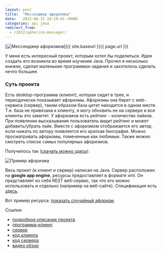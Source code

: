 ```yaml
---
layout: post
title:  "Мессенджер афоризмов"
date:   2012-08-31 18:19:43 +0000
categories: api java
redirect_from:
  - /2012/aphorism-messager/
---
```


[![Мессенджер афоризмов](/assets/posts/aphorism-messenger/owl_48x48.png)]({{ site.baseurl }}{{ page.url }})

У меня есть интересный проект, которым хотел бы поделиться. Идея создать его возникла во время изучения Java. Прочел я несколько книжек, сделал маленькие программки-задания и захотелось сделать нечто большее.

<!--more-->

### Суть проекта

Есть desktop-программа (клиент), которая сидит в трее, и периодически показывает афоризмы. Афоризмы она берет с web-сервиса (сервер), таким образом база цитат находится в одном месте. Т.е. база не привязана к клиенту, я могу обновить ее на сервере и все клиенты это заметят. У афоризмов есть рейтинг - количество лайков. При появлении высказывания пользователь видит рейтинг и может добавить/убрать лайк. Вместе с афоризмом отображается его автор, если нажать по автору появляется его краткая биография. Можно просматривать афоризмы, помеченные как любимые. Также можно смотреть список самых популярных афоризмов.

Получилось так ([скачать можно здесь](https://sourceforge.net/projects/bwtclient/)):

![Пример афоризма](/assets/posts/aphorism-messenger/just-aphorism.png)

Весь проект (и клиент и сервер) написан на Java. Сервер расположен на **google app engine**, ресурсы предоставляет в формате xml. Он представляет из себя REST веб-сервис, так что его можно использовать и отдельно (например на веб-сайте). Спецификация есть [здесь](https://bestwisethoughts.appspot.com/).


Вот пример ресурса: [показать случайный афоризм](https://bestwisethoughts.appspot.com/1.0/thought/get/random).


Ссылки:

- [подробное описание проекта](http://freehabr.ru/blog/gotome/2104.html)
- [программа-клиент](http://sourceforge.net/projects/bwtclient/)
- [сервер](http://bestwisethoughts.appspot.com/)
- [код клиента](http://sourceforge.net/p/bwtclient/code/)
- [код сервера](http://sourceforge.net/p/bwtserver/code/)
- [видео обзор](http://www.youtube.com/watch?v=AIJywgQKatY)

